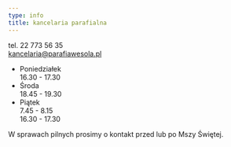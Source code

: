 ```yaml
---
type: info
title: kancelaria parafialna
---
```


tel. 22 773 56 35  
kancelaria@parafiawesola.pl

- Poniedziałek\
  16.30 - 17.30
- Środa\
  18.45 - 19.30
- Piątek\
  7.45 - 8.15\
  16.30 - 17.30

W sprawach pilnych prosimy o kontakt przed lub po Mszy Świętej.
